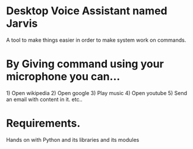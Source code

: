 # Desktop Voice Assistant named Jarvis
 A tool to make things easier in order to make system work on commands.

<h1>By Giving command using your microphone you can...</h1>
1) Open wikipedia
2) Open google
3) Play music
4) Open youtube
5) Send an email with content in it.
etc..

<h1>Requirements.</h1>
Hands on with Python and its libraries and its modules
